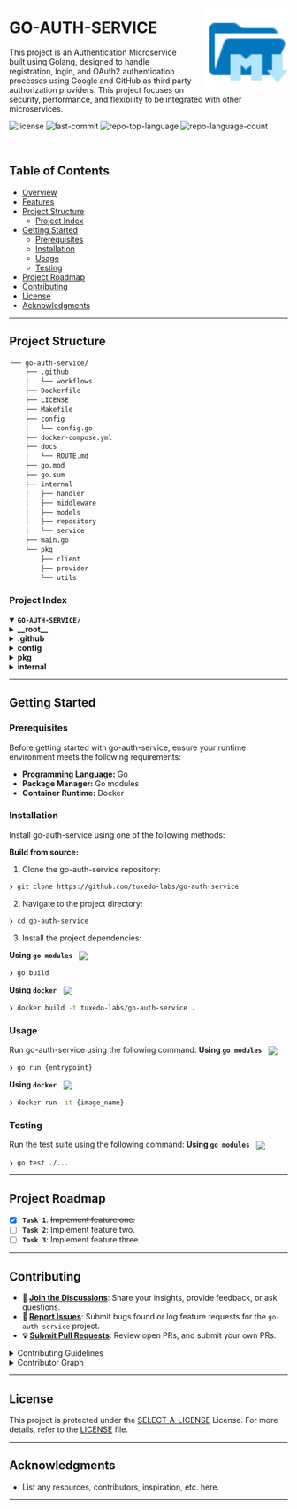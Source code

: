 <div align="left" style="position: relative;">
<img src="https://raw.githubusercontent.com/PKief/vscode-material-icon-theme/ec559a9f6bfd399b82bb44393651661b08aaf7ba/icons/folder-markdown-open.svg" align="right" width="30%" style="margin: -20px 0 0 20px;">
<h1>GO-AUTH-SERVICE</h1>
<p align="left">
This project is an Authentication Microservice built using Golang, designed to handle registration, login, and OAuth2 authentication processes using Google and GitHub as third party authorization providers. This project focuses on security, performance, and flexibility to be integrated with other microservices.
</p>
<p align="left">
	<img src="https://img.shields.io/github/license/tuxedo-labs/go-auth-service?style=default&logo=opensourceinitiative&logoColor=white&color=0080ff" alt="license">
	<img src="https://img.shields.io/github/last-commit/tuxedo-labs/go-auth-service?style=default&logo=git&logoColor=white&color=0080ff" alt="last-commit">
	<img src="https://img.shields.io/github/languages/top/tuxedo-labs/go-auth-service?style=default&color=0080ff" alt="repo-top-language">
	<img src="https://img.shields.io/github/languages/count/tuxedo-labs/go-auth-service?style=default&color=0080ff" alt="repo-language-count">
</p>
<p align="left"><!-- default option, no dependency badges. -->
</p>
<p align="left">
	<!-- default option, no dependency badges. -->
</p>
</div>
<br clear="right">

##  Table of Contents

- [ Overview](#-overview)
- [ Features](#-features)
- [ Project Structure](#-project-structure)
  - [ Project Index](#-project-index)
- [ Getting Started](#-getting-started)
  - [ Prerequisites](#-prerequisites)
  - [ Installation](#-installation)
  - [ Usage](#-usage)
  - [ Testing](#-testing)
- [ Project Roadmap](#-project-roadmap)
- [ Contributing](#-contributing)
- [ License](#-license)
- [ Acknowledgments](#-acknowledgments)

---
<!--##  Features-->

<!------->

##  Project Structure

```sh
└── go-auth-service/
    ├── .github
    │   └── workflows
    ├── Dockerfile
    ├── LICENSE
    ├── Makefile
    ├── config
    │   └── config.go
    ├── docker-compose.yml
    ├── docs
    │   └── ROUTE.md
    ├── go.mod
    ├── go.sum
    ├── internal
    │   ├── handler
    │   ├── middleware
    │   ├── models
    │   ├── repository
    │   └── service
    ├── main.go
    └── pkg
        ├── client
        ├── provider
        └── utils
```


###  Project Index
<details open>
	<summary><b><code>GO-AUTH-SERVICE/</code></b></summary>
	<details> <!-- __root__ Submodule -->
		<summary><b>__root__</b></summary>
		<blockquote>
			<table>
			<tr>
				<td><b><a href='https://github.com/tuxedo-labs/go-auth-service/blob/master/main.go'>main.go</a></b></td>
				<td><code>package main

import (
	"log"
	"micro/config"
	"micro/internal/handler"
	"os"

	"github.com/gofiber/fiber/v2"
	"github.com/joho/godotenv"
)

func main() {
	app := fiber.New()

	err := godotenv.Load()
	if err != nil {
		log.Fatalf("Error loading .env file: %v", err)
	}

	config.DBConnect()

    // init the router on here
    app.Post("/api/auth/login", handler.Login)
	app.Post("/api/auth/register", handler.Register)

	// oauth google provider
	app.Get("/api/auth/google", handler.AuthGoogle)
	app.Get("/api/auth/google/callback", handler.CallbackAuthGoogle)

	// oauth github provider
	app.Get("/api/auth/github", handler.AuthGithub)
	app.Get("/api/auth/github/callback", handler.CallbackAuthGithub)

    // verify token
    app.Get("/api/auth/verify-token", handler.VerifyToken)

	port := os.Getenv("APP_PORT")
	if port == "" {
		port = "3000"
	}

	log.Printf("Listening on port %s", port)
	if err := app.Listen(":" + port); err != nil {
		log.Fatalf("Failed to start server: %v", err)
	}
}</code></td>
			</tr>
			<tr>
				<td><b><a href='https://github.com/tuxedo-labs/go-auth-service/blob/master/go.mod'>go.mod</a></b></td>
				<td><code>❯ REPLACE-ME</code></td>
			</tr>
			<tr>
				<td><b><a href='https://github.com/tuxedo-labs/go-auth-service/blob/master/go.sum'>go.sum</a></b></td>
				<td><code>❯ REPLACE-ME</code></td>
			</tr>
			<tr>
				<td><b><a href='https://github.com/tuxedo-labs/go-auth-service/blob/master/Makefile'>Makefile</a></b></td>
				<td><code>❯ REPLACE-ME</code></td>
			</tr>
			<tr>
				<td><b><a href='https://github.com/tuxedo-labs/go-auth-service/blob/master/docker-compose.yml'>docker-compose.yml</a></b></td>
				<td><code>❯ REPLACE-ME</code></td>
			</tr>
			<tr>
				<td><b><a href='https://github.com/tuxedo-labs/go-auth-service/blob/master/Dockerfile'>Dockerfile</a></b></td>
				<td><code>❯ REPLACE-ME</code></td>
			</tr>
			</table>
		</blockquote>
	</details>
	<details> <!-- .github Submodule -->
		<summary><b>.github</b></summary>
		<blockquote>
			<details>
				<summary><b>workflows</b></summary>
				<blockquote>
					<table>
					<tr>
						<td><b><a href='https://github.com/tuxedo-labs/go-auth-service/blob/master/.github/workflows/ci.yml'>ci.yml</a></b></td>
						<td><code>❯ REPLACE-ME</code></td>
					</tr>
					</table>
				</blockquote>
			</details>
		</blockquote>
	</details>
	<details> <!-- config Submodule -->
		<summary><b>config</b></summary>
		<blockquote>
			<table>
			<tr>
				<td><b><a href='https://github.com/tuxedo-labs/go-auth-service/blob/master/config/config.go'>config.go</a></b></td>
				<td><code>❯ REPLACE-ME</code></td>
			</tr>
			</table>
		</blockquote>
	</details>
	<details> <!-- pkg Submodule -->
		<summary><b>pkg</b></summary>
		<blockquote>
			<details>
				<summary><b>provider</b></summary>
				<blockquote>
					<table>
					<tr>
						<td><b><a href='https://github.com/tuxedo-labs/go-auth-service/blob/master/pkg/provider/google.go'>google.go</a></b></td>
						<td><code>❯ REPLACE-ME</code></td>
					</tr>
					<tr>
						<td><b><a href='https://github.com/tuxedo-labs/go-auth-service/blob/master/pkg/provider/github.go'>github.go</a></b></td>
						<td><code>❯ REPLACE-ME</code></td>
					</tr>
					</table>
				</blockquote>
			</details>
			<details>
				<summary><b>client</b></summary>
				<blockquote>
					<table>
					<tr>
						<td><b><a href='https://github.com/tuxedo-labs/go-auth-service/blob/master/pkg/client/client.go'>client.go</a></b></td>
						<td><code>❯ REPLACE-ME</code></td>
					</tr>
					</table>
				</blockquote>
			</details>
			<details>
				<summary><b>utils</b></summary>
				<blockquote>
					<table>
					<tr>
						<td><b><a href='https://github.com/tuxedo-labs/go-auth-service/blob/master/pkg/utils/jwt.go'>jwt.go</a></b></td>
						<td><code>❯ REPLACE-ME</code></td>
					</tr>
					<tr>
						<td><b><a href='https://github.com/tuxedo-labs/go-auth-service/blob/master/pkg/utils/hash.go'>hash.go</a></b></td>
						<td><code>❯ REPLACE-ME</code></td>
					</tr>
					</table>
				</blockquote>
			</details>
		</blockquote>
	</details>
	<details> <!-- internal Submodule -->
		<summary><b>internal</b></summary>
		<blockquote>
			<details>
				<summary><b>models</b></summary>
				<blockquote>
					<details>
						<summary><b>entity</b></summary>
						<blockquote>
							<table>
							<tr>
								<td><b><a href='https://github.com/tuxedo-labs/go-auth-service/blob/master/internal/models/entity/user.go'>user.go</a></b></td>
								<td><code>❯ REPLACE-ME</code></td>
							</tr>
							</table>
						</blockquote>
					</details>
					<details>
						<summary><b>request</b></summary>
						<blockquote>
							<table>
							<tr>
								<td><b><a href='https://github.com/tuxedo-labs/go-auth-service/blob/master/internal/models/request/user.go'>user.go</a></b></td>
								<td><code>❯ REPLACE-ME</code></td>
							</tr>
							</table>
						</blockquote>
					</details>
				</blockquote>
			</details>
			<details>
				<summary><b>middleware</b></summary>
				<blockquote>
					<table>
					<tr>
						<td><b><a href='https://github.com/tuxedo-labs/go-auth-service/blob/master/internal/middleware/middleware.go'>middleware.go</a></b></td>
						<td><code>❯ REPLACE-ME</code></td>
					</tr>
					</table>
				</blockquote>
			</details>
			<details>
				<summary><b>repository</b></summary>
				<blockquote>
					<table>
					<tr>
						<td><b><a href='https://github.com/tuxedo-labs/go-auth-service/blob/master/internal/repository/auth_repository.go'>auth_repository.go</a></b></td>
						<td><code>❯ REPLACE-ME</code></td>
					</tr>
					</table>
				</blockquote>
			</details>
			<details>
				<summary><b>service</b></summary>
				<blockquote>
					<table>
					<tr>
						<td><b><a href='https://github.com/tuxedo-labs/go-auth-service/blob/master/internal/service/auth_service.go'>auth_service.go</a></b></td>
						<td><code>❯ REPLACE-ME</code></td>
					</tr>
					</table>
				</blockquote>
			</details>
			<details>
				<summary><b>handler</b></summary>
				<blockquote>
					<table>
					<tr>
						<td><b><a href='https://github.com/tuxedo-labs/go-auth-service/blob/master/internal/handler/auth_handler.go'>auth_handler.go</a></b></td>
						<td><code>❯ REPLACE-ME</code></td>
					</tr>
					</table>
				</blockquote>
			</details>
		</blockquote>
	</details>
</details>

---
##  Getting Started

###  Prerequisites

Before getting started with go-auth-service, ensure your runtime environment meets the following requirements:

- **Programming Language:** Go
- **Package Manager:** Go modules
- **Container Runtime:** Docker


###  Installation

Install go-auth-service using one of the following methods:

**Build from source:**

1. Clone the go-auth-service repository:
```sh
❯ git clone https://github.com/tuxedo-labs/go-auth-service
```

2. Navigate to the project directory:
```sh
❯ cd go-auth-service
```

3. Install the project dependencies:


**Using `go modules`** &nbsp; [<img align="center" src="https://img.shields.io/badge/Go-00ADD8.svg?style={badge_style}&logo=go&logoColor=white" />](https://golang.org/)

```sh
❯ go build
```


**Using `docker`** &nbsp; [<img align="center" src="https://img.shields.io/badge/Docker-2CA5E0.svg?style={badge_style}&logo=docker&logoColor=white" />](https://www.docker.com/)

```sh
❯ docker build -t tuxedo-labs/go-auth-service .
```




###  Usage
Run go-auth-service using the following command:
**Using `go modules`** &nbsp; [<img align="center" src="https://img.shields.io/badge/Go-00ADD8.svg?style={badge_style}&logo=go&logoColor=white" />](https://golang.org/)

```sh
❯ go run {entrypoint}
```


**Using `docker`** &nbsp; [<img align="center" src="https://img.shields.io/badge/Docker-2CA5E0.svg?style={badge_style}&logo=docker&logoColor=white" />](https://www.docker.com/)

```sh
❯ docker run -it {image_name}
```


###  Testing
Run the test suite using the following command:
**Using `go modules`** &nbsp; [<img align="center" src="https://img.shields.io/badge/Go-00ADD8.svg?style={badge_style}&logo=go&logoColor=white" />](https://golang.org/)

```sh
❯ go test ./...
```


---
##  Project Roadmap

- [X] **`Task 1`**: <strike>Implement feature one.</strike>
- [ ] **`Task 2`**: Implement feature two.
- [ ] **`Task 3`**: Implement feature three.

---

##  Contributing

- **💬 [Join the Discussions](https://github.com/tuxedo-labs/go-auth-service/discussions)**: Share your insights, provide feedback, or ask questions.
- **🐛 [Report Issues](https://github.com/tuxedo-labs/go-auth-service/issues)**: Submit bugs found or log feature requests for the `go-auth-service` project.
- **💡 [Submit Pull Requests](https://github.com/tuxedo-labs/go-auth-service/blob/main/CONTRIBUTING.md)**: Review open PRs, and submit your own PRs.

<details closed>
<summary>Contributing Guidelines</summary>

1. **Fork the Repository**: Start by forking the project repository to your github account.
2. **Clone Locally**: Clone the forked repository to your local machine using a git client.
   ```sh
   git clone https://github.com/tuxedo-labs/go-auth-service
   ```
3. **Create a New Branch**: Always work on a new branch, giving it a descriptive name.
   ```sh
   git checkout -b new-feature-x
   ```
4. **Make Your Changes**: Develop and test your changes locally.
5. **Commit Your Changes**: Commit with a clear message describing your updates.
   ```sh
   git commit -m 'Implemented new feature x.'
   ```
6. **Push to github**: Push the changes to your forked repository.
   ```sh
   git push origin new-feature-x
   ```
7. **Submit a Pull Request**: Create a PR against the original project repository. Clearly describe the changes and their motivations.
8. **Review**: Once your PR is reviewed and approved, it will be merged into the main branch. Congratulations on your contribution!
</details>

<details closed>
<summary>Contributor Graph</summary>
<br>
<p align="left">
   <a href="https://github.com{/tuxedo-labs/go-auth-service/}graphs/contributors">
      <img src="https://contrib.rocks/image?repo=tuxedo-labs/go-auth-service">
   </a>
</p>
</details>

---

##  License

This project is protected under the [SELECT-A-LICENSE](https://choosealicense.com/licenses) License. For more details, refer to the [LICENSE](https://choosealicense.com/licenses/) file.

---

##  Acknowledgments

- List any resources, contributors, inspiration, etc. here.

---
